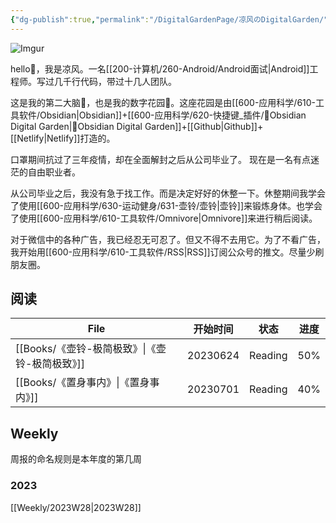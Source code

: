```yaml
---
{"dg-publish":true,"permalink":"/DigitalGardenPage/凉风のDigitalGarden/","tags":["gardenEntry"],"noteIcon":""}
---
```



![Imgur](https://i.imgur.com/7lQayfW.jpg)

hello👋，我是凉风。一名[[200-计算机/260-Android/Android面试\|Android]]工程师。写过几千行代码，带过十几人团队。

这是我的第二大脑🧠，也是我的数字花园🏡。这座花园是由[[600-应用科学/610-工具软件/Obsidian\|Obsidian]]+[[600-应用科学/620-快捷键_插件/🔌Obsidian Digital Garden\|🔌Obsidian Digital Garden]]+[[Github\|Github]]+[[Netlify\|Netlify]]打造的。

口罩期间抗过了三年疫情，却在全面解封之后从公司毕业了。
现在是一名有点迷茫的自由职业者。

从公司毕业之后，我没有急于找工作。而是决定好好的休整一下。休整期间我学会了使用[[600-应用科学/630-运动健身/631-壶铃/壶铃\|壶铃]]来锻炼身体。也学会了使用[[600-应用科学/610-工具软件/Omnivore\|Omnivore]]来进行稍后阅读。

对于微信中的各种广告，我已经忍无可忍了。但又不得不去用它。为了不看广告，我开始用[[600-应用科学/610-工具软件/RSS\|RSS]]订阅公众号的推文。尽量少刷朋友圈。


## 阅读
| File                              | 开始时间     | 状态      | 进度  |
| --------------------------------- | -------- | ------- | --- |
| [[Books/《壶铃-极简极致》\|《壶铃-极简极致》]] | 20230624 | Reading | 50% |
| [[Books/《置身事内》\|《置身事内》]]       | 20230701 | Reading | 40% |


## Weekly
周报的命名规则是本年度的第几周
### 2023
[[Weekly/2023W28\|2023W28]]